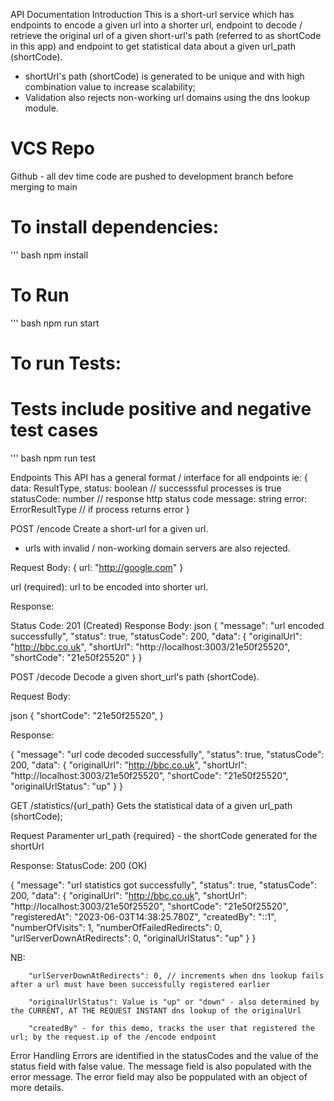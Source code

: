 API Documentation
Introduction
This is a short-url service which has endpoints to encode a given url into a shorter url, endpoint to decode / retrieve the original url of a given short-url's path (referred to as shortCode in this app) and endpoint to get statistical data about a given url_path (shortCode).

- shortUrl's path (shortCode) is generated to be unique and with high combination value to increase scalability;
- Validation also rejects non-working url domains using the dns lookup module.

# VCS Repo
Github - all dev time code are pushed to development branch before merging to main

# To install dependencies:
''' bash
npm install

# To Run
''' bash
npm run start

# To run Tests:
# Tests include positive and negative test cases
''' bash
npm run test

Endpoints
This API has a general format / interface for all endpoints 
ie:
{
  data: ResultType,
  status: boolean // successsful processes is true
  statusCode: number // response http status code
  message: string
  error: ErrorResultType // if process returns error
}


POST /encode
Create a short-url for a given url.
- urls with invalid / non-working domain servers are also   rejected.

Request Body:
{
  url: "http://google.com"
}

url (required): url to be encoded into shorter url.

Response:

Status Code: 201 (Created)
Response Body:
json
{
    "message": "url encoded successfully",
    "status": true,
    "statusCode": 200,
    "data": {
        "originalUrl": "http://bbc.co.uk",
        "shortUrl": "http://localhost:3003/21e50f25520",
        "shortCode": "21e50f25520"
    }
}

POST /decode
Decode a given short_url's path (shortCode).

Request Body:

json
{
  "shortCode": "21e50f25520",
}


Response:

{
    "message": "url code decoded successfully",
    "status": true,
    "statusCode": 200,
    "data": {
        "originalUrl": "http://bbc.co.uk",
        "shortUrl": "http://localhost:3003/21e50f25520",
        "shortCode": "21e50f25520",
        "originalUrlStatus": "up"
    }
}


GET /statistics/{url_path}
Gets the statistical data of a given url_path (shortCode);

Request Paramenter
url_path {required} - the shortCode generated for the shortUrl

Response:
StatusCode: 200 (OK)

{
    "message": "url statistics got successfully",
    "status": true,
    "statusCode": 200,
    "data": {
        "originalUrl": "http://bbc.co.uk",
        "shortUrl": "http://localhost:3003/21e50f25520",
        "shortCode": "21e50f25520",
        "registeredAt": "2023-06-03T14:38:25.780Z",
        "createdBy": "::1",
        "numberOfVisits": 1,
        "numberOfFailedRedirects": 0,
        "urlServerDownAtRedirects": 0,
        "originalUrlStatus": "up"
    }
}

NB:

        "urlServerDownAtRedirects": 0, // increments when dns lookup fails after a url must have been successfully registered earlier
        
        "originalUrlStatus": Value is "up" or "down" - also determined by the CURRENT, AT THE REQUEST INSTANT dns lookup of the originalUrl 
    
        "createdBy" - for this demo, tracks the user that registered the url; by the request.ip of the /encode endpoint

Error Handling
  Errors are identified in the statusCodes and the value of the status field with false value. The message field is also populated with the error message. The error field may also be poppulated with an object of more details.

  




